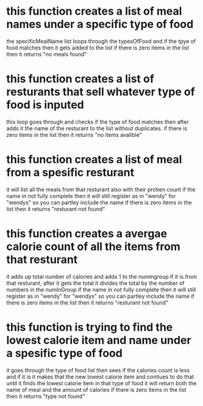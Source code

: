 # this function creates a list of meal names under a specific type of food 
the specificMealName list loops through the typesOfFood and if the tpye of food matches
then it gets added to the list
if there is zero items in the list then it returns "no meals found"

# this function creates a list of resturants that sell whatever type of food is inputed
this loop goes through and checks if the type of food matches then after adds it
the name of the resturant to the list without duplicates.
if there is zero items in the list then it returns "no items avalible"

# this function creates a list of meal from a spesific resturant 
it will list all the meals from that resturant also with their protien count
if the name in not fully complete then it will still register as in 
"wendy" for "wendys" so you can partley include the name 
if there is zero items in the list then it returns "resturant not found"

# this function creates a avergae calorie count of all the items from that resturant
it adds up total number of calories and adds 1 to the numingroup if it is
from that resturant, after it gets the total it divides the total by the 
number of numbers in the numInGroup
if the name in not fully complete then it will still register as in 
"wendy" for "wendys" so you can partley include the name 
if there is zero items in the list then it returns "resturant not found"

# this function is trying to find the lowest calorie item and name under a spesific type of food
it goes through the type of food list  then sees if the calories count is less and if it is
it makes that the new lowest calorie item and contiues to do that until it finds the lowest 
calorie item in that type of food
it will return both the name of meal and the amount of calories
if there is zero items in the list then it returns "type not found"
